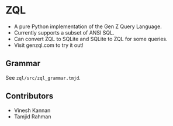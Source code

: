 # ZQL 

- A pure Python implementation of the Gen Z Query Language.
- Currently supports a subset of ANSI SQL.
- Can convert ZQL to SQLite and SQLite to ZQL for some queries.
- Visit genzql.com to try it out!

## Grammar

See `zql/src/zql_grammar.tmjd`.

## Contributors

- Vinesh Kannan
- Tamjid Rahman
